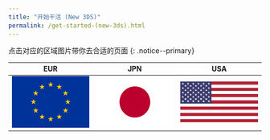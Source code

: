 ```yaml
---
title: "开始干活 (New 3DS)"
permalink: /get-started-(new-3ds).html
---
```


点击对应的区域图片带你去合适的页面
{: .notice--primary}

| EUR | JPN | USA |
|:-:|:-:|:-:|
| [![EUR](images/eu.png)](get-started-(new-3ds-eur).html) | [![JPN](images/jp.png)](get-started-(new-3ds-jpn).html) | [![USA](images/us.png)](get-started-(new-3ds-usa).html) |
